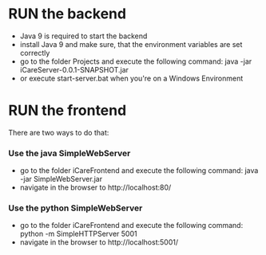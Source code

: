 # RUN the backend
- Java 9 is required to start the backend
- install Java 9 and make sure, that the environment variables are set correctly
- go to the folder Projects and execute the following command:
	java -jar iCareServer-0.0.1-SNAPSHOT.jar
- or execute start-server.bat when you're on a Windows Environment
# RUN the frontend
There are two ways to do that:
### Use the java SimpleWebServer
- go to the folder iCareFrontend and execute the following command:
    java -jar SimpleWebServer.jar
- navigate in the browser to http://localhost:80/
### Use the python SimpleWebServer
- go to the folder iCareFrontend and execute the following command:
    python -m SimpleHTTPServer 5001
- navigate in the browser to http://localhost:5001/

